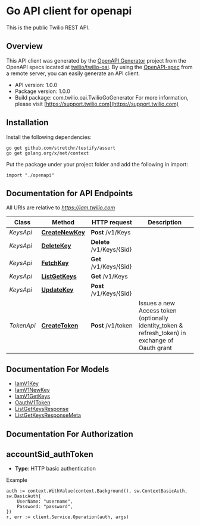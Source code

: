 # Go API client for openapi

This is the public Twilio REST API.

## Overview
This API client was generated by the [OpenAPI Generator](https://openapi-generator.tech) project from the OpenAPI specs located at [twilio/twilio-oai](https://github.com/twilio/twilio-oai/tree/main/spec).  By using the [OpenAPI-spec](https://www.openapis.org/) from a remote server, you can easily generate an API client.

- API version: 1.0.0
- Package version: 1.0.0
- Build package: com.twilio.oai.TwilioGoGenerator
For more information, please visit [https://support.twilio.com](https://support.twilio.com)

## Installation

Install the following dependencies:

```shell
go get github.com/stretchr/testify/assert
go get golang.org/x/net/context
```

Put the package under your project folder and add the following in import:

```golang
import "./openapi"
```

## Documentation for API Endpoints

All URIs are relative to *https://iam.twilio.com*

Class | Method | HTTP request | Description
------------ | ------------- | ------------- | -------------
*KeysApi* | [**CreateNewKey**](docs/KeysApi.md#createnewkey) | **Post** /v1/Keys | 
*KeysApi* | [**DeleteKey**](docs/KeysApi.md#deletekey) | **Delete** /v1/Keys/{Sid} | 
*KeysApi* | [**FetchKey**](docs/KeysApi.md#fetchkey) | **Get** /v1/Keys/{Sid} | 
*KeysApi* | [**ListGetKeys**](docs/KeysApi.md#listgetkeys) | **Get** /v1/Keys | 
*KeysApi* | [**UpdateKey**](docs/KeysApi.md#updatekey) | **Post** /v1/Keys/{Sid} | 
*TokenApi* | [**CreateToken**](docs/TokenApi.md#createtoken) | **Post** /v1/token | Issues a new Access token (optionally identity_token &amp; refresh_token) in exchange of Oauth grant


## Documentation For Models

 - [IamV1Key](docs/IamV1Key.md)
 - [IamV1NewKey](docs/IamV1NewKey.md)
 - [IamV1GetKeys](docs/IamV1GetKeys.md)
 - [OauthV1Token](docs/OauthV1Token.md)
 - [ListGetKeysResponse](docs/ListGetKeysResponse.md)
 - [ListGetKeysResponseMeta](docs/ListGetKeysResponseMeta.md)


## Documentation For Authorization



## accountSid_authToken

- **Type**: HTTP basic authentication

Example

```golang
auth := context.WithValue(context.Background(), sw.ContextBasicAuth, sw.BasicAuth{
    UserName: "username",
    Password: "password",
})
r, err := client.Service.Operation(auth, args)
```

